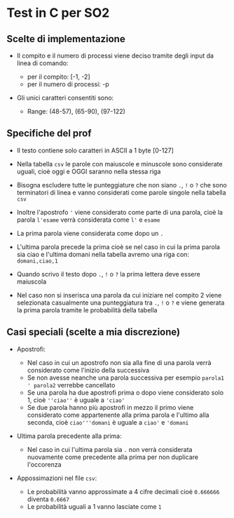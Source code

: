 # Test in C per SO2

## Scelte di implementazione
- Il compito e il numero di processi viene deciso tramite degli input da linea di comando:
    - per il compito: [-1, -2]
    - per il numero di processi: -p

- Gli unici caratteri consentiti sono:
    - Range: (48-57), (65-90), (97-122)


## Specifiche del prof
- Il testo contiene solo caratteri in ASCII a 1 byte [0-127]

- Nella tabella ```csv``` le parole con maiuscole e minuscole sono considerate uguali, cioè oggi e OGGI saranno nella stessa riga

- Bisogna escludere tutte le punteggiature che non siano ```.```, ```!``` o ```?``` che sono terminatori di linea e vanno considerati come parole singole nella tabella ```csv```

- Inoltre l'apostrofo ```'``` viene considerato come parte di una parola, cioè la parola ```l'esame``` verrà considerata come ```l'``` e ```esame```

- La prima parola viene considerata come dopo un ```.```

- L'ultima parola precede la prima cioè se nel caso in cui la prima parola sia ciao e l'ultima domani nella tabella avremo una riga con: ```domani,ciao,1```

- Quando scrivo il testo dopo ```.```, ```!``` o ```?``` la prima lettera deve essere maiuscola

- Nel caso non si inserisca una parola da cui iniziare nel compito 2 viene selezionata casualmente una punteggiatura tra ```.```, ```!``` o ```?``` e viene generata la prima parola tramite le probabilità della tabella

## Casi speciali (scelte a mia discrezione)

- Apostrofi:
    - Nel caso in cui un apostrofo non sia alla fine di una parola verrà considerato come l'inizio della successiva
    - Se non avesse neanche una parola successiva per esempio ```parola1 ' parola2``` verrebbe cancellato
    - Se una parola ha due apostrofi prima o dopo viene considerato solo 1, cioè ```''ciao''``` è uguale a ```'ciao'```
    - Se due parola hanno più apostrofi in mezzo il primo viene considerato come appartenente alla prima parola e l'ultimo alla seconda, cioè ```ciao'''domani``` è uguale a ```ciao'``` e ```'domani```

- Ultima parola precedente alla prima:
    - Nel caso in cui l'ultima parola sia ```.``` non verrà considerata nuovamente come precedente alla prima per non duplicare l'occorenza

- Appossimazioni nel file ```csv```:
    - Le probabilità vanno approssimate a 4 cifre decimali cioè ```0.666666``` diventa ```0.6667```
    - Le probabilità uguali a 1 vanno lasciate come ```1```
